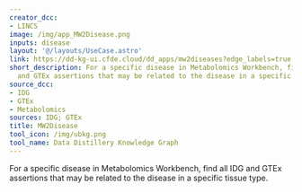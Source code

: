 ```yaml
---
creator_dcc:
- LINCS
image: /img/app_MW2Disease.png
inputs: disease
layout: '@/layouts/UseCase.astro'
link: https://dd-kg-ui.cfde.cloud/dd_apps/mw2diseases?edge_labels=true
short_description: For a specific disease in Metabolomics Workbench, find all IDG
  and GTEx assertions that may be related to the disease in a specific tissue type.
source_dcc:
- IDG
- GTEx
- Metabolomics
sources: IDG; GTEx
title: MW2Disease
tool_icon: /img/ubkg.png
tool_name: Data Distillery Knowledge Graph
---
```

For a specific disease in Metabolomics Workbench, find all IDG and GTEx assertions that may be related to the disease in a specific tissue type.